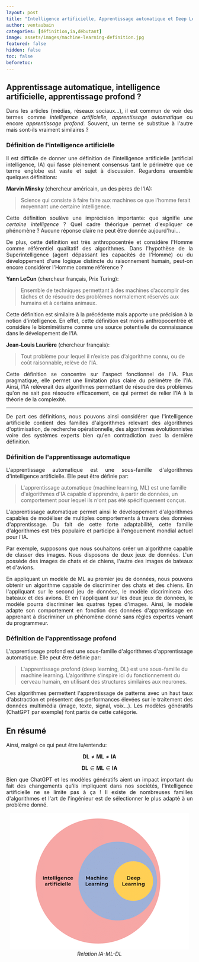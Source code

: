 ```yaml
---
layout: post
title: "Intelligence artificielle, Apprentissage automatique et Deep Learning... Kézako ?"
author: ventaubain
categories: [définition,ia,débutant]
image: assets/images/machine-learning-definition.jpg
featured: false
hidden: false
toc: false
beforetoc:
---
```


## Apprentissage automatique, intelligence artificielle, apprentissage profond ?

<p align="justify">Dans les articles (médias, réseaux sociaux...), il est commun de voir des termes comme <i>intelligence artificielle</i>, <i>apprentissage automatique</i> ou encore <i>apprentissage profond</i>. Souvent, un terme se substitue à l'autre mais sont-ils vraiment similaires ?</p>

### Définition de l'intelligence artificielle

<p align="justify">Il est difficile de donner une définition de l'intelligence artificielle (artificial intelligence, IA) qui fasse pleinement consensus tant le périmètre que ce terme englobe est vaste et sujet à discussion. Regardons ensemble quelques définitions:</p>

<b>Marvin Minsky</b> (chercheur américain, un des pères de l'IA):

>Science qui consiste à faire faire aux machines ce que l’homme ferait moyennant une certaine intelligence.

<p align="justify">Cette définition soulève une imprécision importante: que signifie <i>une certaine intelligence</i> ? Quel cadre théorique permet d'expliquer ce phénomène ? Aucune réponse claire ne peut être donnée aujourd'hui...</p>

<p align="justify">De plus, cette définition est très anthropocentrée et considère l'Homme comme référentiel qualitatif des algorithmes. Dans l'hypothèse de la Superintelligence (agent dépassant les capacités de l'Homme) ou du développement d'une logique distincte du raisonnement humain, peut-on encore considérer l'Homme comme référence ?</p>

<b>Yann LeCun</b> (chercheur français, Prix Turing):

> Ensemble de techniques permettant à des machines d’accomplir des tâches et de résoudre des problèmes normalement réservés aux humains et à certains animaux.

<p align="justify">Cette définition est similaire à la précédente mais apporte une précision à la notion d'intelligence. En effet, cette définition est moins anthropocentrée et considère le biomimétisme comme une source potentielle de connaissance dans le dévelopement de l'IA.</p>

<b>Jean-Louis Laurière</b> (chercheur français):

>Tout problème pour lequel il n’existe pas d’algorithme connu, ou de coût raisonnable, relève de l’IA.

<p align="justify">Cette définition se concentre sur l'aspect fonctionnel de l'IA. Plus pragmatique, elle permet une limitation plus claire du périmètre de l'IA. Ainsi, l'IA relèverait des algorithmes permettant de résoudre des problèmes qu'on ne sait pas résoudre efficacement, ce qui permet de relier l'IA à la théorie de la complexité.</p>

<hr />

<p align="justify">De part ces définitions, nous pouvons ainsi considérer que l'intelligence artificielle contient des familles d'algorithmes relevant des algorithmes d'optimisation, de recherche opérationnelle, des algorithmes évolutionnistes voire des systèmes experts bien qu'en contradiction avec la dernière définition.</p>

### Définition de l'apprentissage automatique

<p align="justify">L'apprentissage automatique est une sous-famille d'algorithmes d'intelligence artificielle. Elle peut être définie par:</p>

> L'apprentissage automatique (machine learning, ML) est une famille d'algorithmes d'IA capable d'apprendre, à partir de données, un comportement pour lequel ils n'ont pas été spécifiquement conçus.

<p align="justify">L'apprentissage automatique permet ainsi le développement d'algorithmes capables de modéliser de multiples comportements à travers des données d'apprentissage. Du fait de cette forte adaptabilité, cette famille d'algorithmes est très populaire et participe à l'engouement mondial actuel pour l'IA.</p>

<p align="justify">Par exemple, supposons que nous souhaitons créer un algorithme capable de classer des images. Nous disposons de deux jeux de données. L'un possède des images de chats et de chiens, l'autre des images de bateaux et d'avions.</p>

<p align="justify">En appliquant un modèle de ML au premier jeu de données, nous pouvons obtenir un algorithme capable de discriminer des chats et des chiens. En l'appliquant sur le second jeu de données, le modèle discriminera des bateaux et des avions. Et en l'appliquant sur les deux jeux de données, le modèle pourra discriminer les quatres types d'images. Ainsi, le modèle adapte son comportement en fonction des données d'apprentissage en apprenant à discriminer un phénomène donné sans règles expertes venant du programmeur.</p>

### Définition de l'apprentissage profond

<p align="justify">L'apprentissage profond est une sous-famille d'algorithmes d'apprentissage automatique. Elle peut être définie par:</p>

> L'apprentissage profond (deep learning, DL) est une sous-famille du machine learning. L’algorithme s’inspire ici du fonctionnement du cerveau humain, en utilisant des structures similaires aux neurones.

<p align="justify">Ces algorithmes permettent l'apprentissage de patterns avec un haut taux d'abstraction et présentent des performances élevées sur le traitement des données multimédia (image, texte, signal, voix...). Les modèles génératifs (ChatGPT par exemple) font partis de cette catégorie.</p>

## En résumé

Ainsi, malgré ce qui peut être lu/entendu: 

 $$ \textbf{DL} \neq \textbf{ML} \neq \textbf{IA} $$

 $$ \textbf{DL} \in \textbf{ML} \in \textbf{IA} $$

<p align="justify">Bien que ChatGPT et les modèles génératifs aient un impact important du fait des changements qu'ils impliquent dans nos sociétés, l'intelligence artificielle ne se limite pas à ça ! Il existe de nombreuses familles d'algorithmes et l'art de l'ingénieur est de sélectionner le plus adapté à un problème donné.</p>

<p align="center">
  <img src="/assets/images/ml-def-resume.png"/><br><i>Relation IA-ML-DL</i>
</p>

